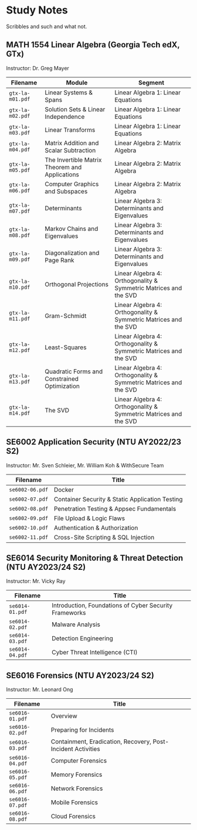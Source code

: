 # Study Notes

Scribbles and such and what not.

## MATH 1554 Linear Algebra (Georgia Tech edX, GTx)

Instructor: Dr. Greg Mayer

| Filename         | Module                                         | Segment                                                          |
| ---------------- | ---------------------------------------------- | ---------------------------------------------------------------- |
| `gtx-la-m01.pdf` | Linear Systems & Spans                         | Linear Algebra 1: Linear Equations                               |
| `gtx-la-m02.pdf` | Solution Sets & Linear Independence            | Linear Algebra 1: Linear Equations                               |
| `gtx-la-m03.pdf` | Linear Transforms                              | Linear Algebra 1: Linear Equations                               |
| `gtx-la-m04.pdf` | Matrix Addition and Scalar Subtraction         | Linear Algebra 2: Matrix Algebra                                 |
| `gtx-la-m05.pdf` | The Invertible Matrix Theorem and Applications | Linear Algebra 2: Matrix Algebra                                 |
| `gtx-la-m06.pdf` | Computer Graphics and Subspaces                | Linear Algebra 2: Matrix Algebra                                 |
| `gtx-la-m07.pdf` | Determinants                                   | Linear Algebra 3: Determinants and Eigenvalues                   |
| `gtx-la-m08.pdf` | Markov Chains and Eigenvalues                  | Linear Algebra 3: Determinants and Eigenvalues                   |
| `gtx-la-m09.pdf` | Diagonalization and Page Rank                  | Linear Algebra 3: Determinants and Eigenvalues                   |
| `gtx-la-m10.pdf` | Orthogonal Projections                         | Linear Algebra 4: Orthogonality & Symmetric Matrices and the SVD |
| `gtx-la-m11.pdf` | Gram-Schmidt                                   | Linear Algebra 4: Orthogonality & Symmetric Matrices and the SVD |
| `gtx-la-m12.pdf` | Least-Squares                                  | Linear Algebra 4: Orthogonality & Symmetric Matrices and the SVD |
| `gtx-la-m13.pdf` | Quadratic Forms and Constrained Optimization   | Linear Algebra 4: Orthogonality & Symmetric Matrices and the SVD |
| `gtx-la-m14.pdf` | The SVD                                        | Linear Algebra 4: Orthogonality & Symmetric Matrices and the SVD |

## SE6002 Application Security (NTU AY2022/23 S2)

Instructor: Mr. Sven Schleier, Mr. William Koh & WithSecure Team

| Filename        | Title                                           |
| --------------- | ----------------------------------------------- |
| `se6002-06.pdf` | Docker                                          |
| `se6002-07.pdf` | Container Security & Static Application Testing |
| `se6002-08.pdf` | Penetration Testing & Appsec Fundamentals       |
| `se6002-09.pdf` | File Upload & Logic Flaws                       |
| `se6002-10.pdf` | Authentication & Authorization                  |
| `se6002-11.pdf` | Cross-Site Scripting & SQL Injection            |

## SE6014 Security Monitoring & Threat Detection (NTU AY2023/24 S2)

Instructor: Mr. Vicky Ray

| Filename        | Title                                                  |
| --------------- | ------------------------------------------------------ |
| `se6014-01.pdf` | Introduction, Foundations of Cyber Security Frameworks |
| `se6014-02.pdf` | Malware Analysis                                       |
| `se6014-03.pdf` | Detection Engineering                                  |
| `se6014-04.pdf` | Cyber Threat Intelligence (CTI)                        |

## SE6016 Forensics (NTU AY2023/24 S2)

Instructor: Mr. Leonard Ong

| Filename        | Title                                                        |
| --------------- | ------------------------------------------------------------ |
| `se6016-01.pdf` | Overview                                                     |
| `se6016-02.pdf` | Preparing for Incidents                                      |
| `se6016-03.pdf` | Containment, Eradication, Recovery, Post-Incident Activities |
| `se6016-04.pdf` | Computer Forensics                                           |
| `se6016-05.pdf` | Memory Forensics                                             |
| `se6016-06.pdf` | Network Forensics                                            |
| `se6016-07.pdf` | Mobile Forensics                                             |
| `se6016-08.pdf` | Cloud Forensics                                              |
